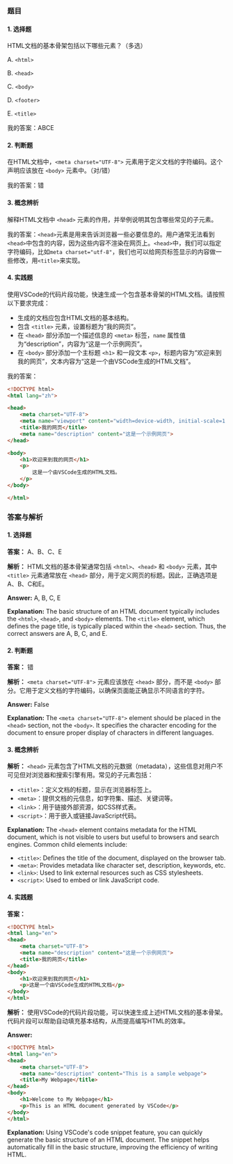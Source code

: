 ### 题目

#### 1. 选择题
HTML文档的基本骨架包括以下哪些元素？（多选）

A. `<html>`

B. `<head>`

C. `<body>`

D. `<footer>`

E. `<title>`

我的答案：ABCE

#### 2. 判断题
在HTML文档中，`<meta charset="UTF-8">` 元素用于定义文档的字符编码。这个声明应该放在 `<body>` 元素中。（对/错）

我的答案：错

#### 3. 概念辨析
解释HTML文档中 `<head>` 元素的作用，并举例说明其包含哪些常见的子元素。

我的答案：`<head>`元素是用来告诉浏览器一些必要信息的。用户通常无法看到`<head>`中包含的内容，因为这些内容不渲染在网页上。`<head>`中，我们可以指定字符编码，比如`meta charset="utf-8"`，我们也可以给网页标签显示的内容做一些修改，用`<title>`来实现。

#### 4. 实践题
使用VSCode的代码片段功能，快速生成一个包含基本骨架的HTML文档。请按照以下要求完成：

- 生成的文档应包含HTML文档的基本结构。
- 包含 `<title>` 元素，设置标题为“我的网页”。
- 在 `<head>` 部分添加一个描述信息的 `<meta>` 标签，`name` 属性值为“description”，内容为“这是一个示例网页”。
- 在 `<body>` 部分添加一个主标题 `<h1>` 和一段文本 `<p>`，标题内容为“欢迎来到我的网页”，文本内容为“这是一个由VSCode生成的HTML文档”。

我的答案：

```html
<!DOCTYPE html>
<html lang="zh">

<head>
    <meta charset="UTF-8">
    <meta name="viewport" content="width=device-width, initial-scale=1.0">
    <title>我的网页</title>
    <meta name="description" content="这是一个示例网页">
</head>

<body>
    <h1>欢迎来到我的网页</h1>
    <p>
        这是一个由VSCode生成的HTML文档。
    </p>
</body>

</html>
```

### 答案与解析

#### 1. 选择题
**答案：** A、B、C、E

**解析：** 
HTML文档的基本骨架通常包括 `<html>`、`<head>` 和 `<body>` 元素，其中 `<title>` 元素通常放在 `<head>` 部分，用于定义网页的标题。因此，正确选项是A、B、C和E。

**Answer:** A, B, C, E

**Explanation:** 
The basic structure of an HTML document typically includes the `<html>`, `<head>`, and `<body>` elements. The `<title>` element, which defines the page title, is typically placed within the `<head>` section. Thus, the correct answers are A, B, C, and E.

#### 2. 判断题
**答案：** 错

**解析：** 
`<meta charset="UTF-8">` 元素应该放在 `<head>` 部分，而不是 `<body>` 部分。它用于定义文档的字符编码，以确保页面能正确显示不同语言的字符。

**Answer:** False

**Explanation:** 
The `<meta charset="UTF-8">` element should be placed in the `<head>` section, not the `<body>`. It specifies the character encoding for the document to ensure proper display of characters in different languages.

#### 3. 概念辨析
**解析：** 
`<head>` 元素包含了HTML文档的元数据（metadata），这些信息对用户不可见但对浏览器和搜索引擎有用。常见的子元素包括：

- `<title>`：定义文档的标题，显示在浏览器标签上。
- `<meta>`：提供文档的元信息，如字符集、描述、关键词等。
- `<link>`：用于链接外部资源，如CSS样式表。
- `<script>`：用于嵌入或链接JavaScript代码。

**Explanation:** 
The `<head>` element contains metadata for the HTML document, which is not visible to users but useful to browsers and search engines. Common child elements include:

- `<title>`: Defines the title of the document, displayed on the browser tab.
- `<meta>`: Provides metadata like character set, description, keywords, etc.
- `<link>`: Used to link external resources such as CSS stylesheets.
- `<script>`: Used to embed or link JavaScript code.

#### 4. 实践题
**答案：**
```html
<!DOCTYPE html>
<html lang="en">
<head>
    <meta charset="UTF-8">
    <meta name="description" content="这是一个示例网页">
    <title>我的网页</title>
</head>
<body>
    <h1>欢迎来到我的网页</h1>
    <p>这是一个由VSCode生成的HTML文档</p>
</body>
</html>
```

**解析：**
使用VSCode的代码片段功能，可以快速生成上述HTML文档的基本骨架。代码片段可以帮助自动填充基本结构，从而提高编写HTML的效率。

**Answer:**
```html
<!DOCTYPE html>
<html lang="en">
<head>
    <meta charset="UTF-8">
    <meta name="description" content="This is a sample webpage">
    <title>My Webpage</title>
</head>
<body>
    <h1>Welcome to My Webpage</h1>
    <p>This is an HTML document generated by VSCode</p>
</body>
</html>
```

**Explanation:**
Using VSCode's code snippet feature, you can quickly generate the basic structure of an HTML document. The snippet helps automatically fill in the basic structure, improving the efficiency of writing HTML.
